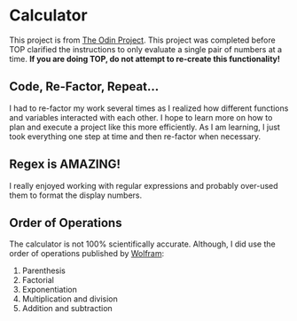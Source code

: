 # Calculator
This project is from [The Odin Project](https://www.theodinproject.com/paths/foundations/courses/foundations/lessons/calculator). This project was completed before TOP clarified the instructions to only evaluate a single pair of numbers at a time. **If you are doing TOP, do not attempt to re-create this functionality!**

## Code, Re-Factor, Repeat...
I had to re-factor my work several times as I realized how different functions and variables interacted with each other. I hope to learn more on how to plan and execute a project like this more efficiently. As I am learning, I just took everything one step at time and then re-factor when necessary.

## Regex is AMAZING!
I really enjoyed working with regular expressions and probably over-used them to format the display numbers. 

## Order of Operations
The calculator is not 100% scientifically accurate. Although, I did use the order of operations published by [Wolfram](http://mathworld.wolfram.com/Precedence.html):
1. Parenthesis
2. Factorial
3. Exponentiation
4. Multiplication and division
5. Addition and subtraction
